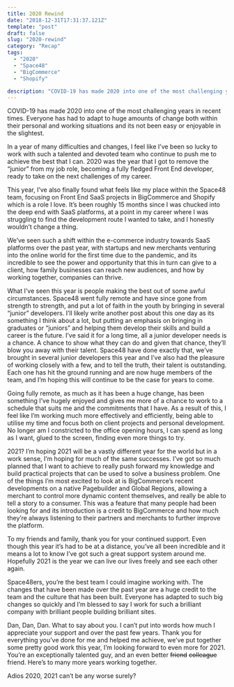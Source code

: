 ```yaml
---
title: 2020 Rewind
date: "2018-12-31T17:31:37.121Z"
template: "post"
draft: false
slug: "2020-rewind"
category: "Recap"
tags:
  - "2020"
  - "Space48"
  - "BigCommerce"
  - "Shopify"

description: "COVID-19 has made 2020 into one of the most challenging years in recent times. Everyone has had to adapt to huge amounts of change both within their personal and working situations and its not been easy or enjoyable in the slightest. In a year of many difficulties and changes, I feel like..."
---
```


COVID-19 has made 2020 into one of the most challenging years in recent times. Everyone has had to adapt to huge amounts of change both within their personal and working situations and its not been easy or enjoyable in the slightest. 

In a year of many difficulties and changes, I feel like I’ve been so lucky to work with such a talented and devoted team who continue to push me to achieve the best that I can. 2020 was the year that I got to remove the “junior” from my job role, becoming a fully fledged Front End developer, ready to take on the next challenges of my career. 

This year, I’ve also finally found what feels like my place within the Space48 team, focusing on Front End SaaS projects in BigCommerce and Shopify which is a role I love. It’s been roughly 15 months since I was chucked into the deep end with SaaS platforms, at a point in my career where I was struggling to find the development route I wanted to take, and I honestly wouldn’t change a thing. 

We’ve seen such a shift within the e-commerce industry towards SaaS platforms over the past year, with startups and new merchants venturing into the online world for the first time due to the pandemic, and its incredible to see the power and opportunity that this in turn can give to a client, how family businesses can reach new audiences, and how by working together, companies can thrive.

What I’ve seen this year is people making the best out of some awful circumstances. Space48 went fully remote and have since gone from strength to strength, and put a lot of faith in the youth by bringing in several “junior” developers. I’ll likely write another post about this one day as its something I think about a lot, but putting an emphasis on bringing in graduates or “juniors” and helping them develop their skills and build a career is the future. I’ve said it for a long time, all a junior developer needs is a chance. A chance to show what they can do and given that chance, they’ll blow you away with their talent. Space48 have done exactly that, we’ve brought in several junior developers this year and I’ve also had the pleasure of working closely with a few, and to tell the truth, their talent is outstanding. Each one has hit the ground running and are now huge members of the team, and I’m hoping this will continue to be the case for years to come. 

Going fully remote, as much as it has been a huge change, has been something I’ve hugely enjoyed and gives me more of a chance to work to a schedule that suits me and the commitments that I have. As a result of this, I feel like I’m working much more effectively and efficiently, being able to utilise my time and focus both on client projects and personal development. No longer am I constricted to the office opening hours, I can spend as long as I want, glued to the screen, finding even more things to try.

2021? I’m hoping 2021 will be a vastly different year for the world but in a work sense, I’m hoping for much of the same successes. I’ve got so much planned that I want to achieve to really push forward my knowledge and build practical projects that can be used to solve a business problem. One of the things I’m most excited to look at is BigCommerce’s recent developments on a native Pagebuilder and Global Regions, allowing a merchant to control more dynamic content themselves, and really be able to tell a story to a consumer. This was a feature that many people had been looking for and its introduction is a credit to BigCommerce and how much they’re always listening to their partners and merchants to further improve the platform.

To my friends and family, thank you for your continued support. Even though this year it’s had to be at a distance, you’ve all been incredible and it means a lot to know I’ve got such a great support system around me. Hopefully 2021 is the year we can live our lives freely and see each other again.

Space48ers, you’re the best team I could imagine working with. The changes that have been made over the past year are a huge credit to the team and the culture that has been built. Everyone has adapted to such big changes so quickly and I’m blessed to say I work for such a brilliant company with brilliant people building brilliant sites.

Dan, Dan, Dan. What to say about you. I can’t put into words how much I appreciate your support and over the past few years. Thank you for everything you’ve done for me and helped me achieve, we’ve put together some pretty good work this year, I’m looking forward to even more for 2021. You’re an exceptionally talented guy, and an even better ~~friend~~ ~~colleague~~ friend. Here’s to many more years working together.

Adios 2020, 2021 can’t be any worse surely?